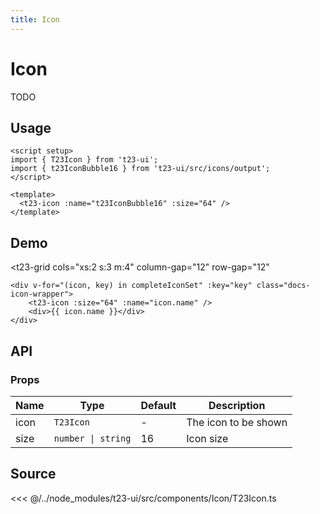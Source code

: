 ```yaml
---
title: Icon
---
```


<script setup>
import { T23Grid } from 't23-ui';
import { T23Icon, registerIcons } from 't23-ui';
import { completeIconSet } from 't23-ui/icons';
registerIcons(...completeIconSet);
</script>

# Icon

TODO

## Usage

```vue
<script setup>
import { T23Icon } from 't23-ui';
import { t23IconBubble16 } from 't23-ui/src/icons/output';
</script>

<template>
  <t23-icon :name="t23IconBubble16" :size="64" />
</template>
```

## Demo

<t23-grid
    cols="xs:2 s:3 m:4"
    column-gap="12"
    row-gap="12"
  >
    <div v-for="(icon, key) in completeIconSet" :key="key" class="docs-icon-wrapper">
        <t23-icon :size="64" :name="icon.name" />
        <div>{{ icon.name }}</div>
    </div>
</t23-grid>

## API

### Props

| Name | Type | Default | Description |
| ------------- | ----------------- | ------------- | ------------- |
| icon | `T23Icon` | - | The icon to be shown |
| size | `number \| string` | 16 | Icon size |

## Source

<<< @/../node_modules/t23-ui/src/components/Icon/T23Icon.ts

